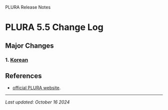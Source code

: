 PLURA Release Notes

# PLURA 5.5 Change Log

## Major Changes

### 1. [Korean](https://github.com/qubitsec/plura/blob/main/update/v5.5/ko/)

## References

- [official PLURA website](https://plura.io/).

---

_Last updated: October 16 2024_
